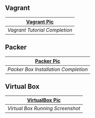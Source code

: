 ## Vagrant

| [Vagrant Pic](https://github.com/illinoistech-itm/bpatel68/blob/master/itmo-544/Week-02/images/pic1.jpg "This is Vagrant Screenshot") | 
|:--:| 
| *Vagrant Tutorial Completion* |


## Packer

| [Packer Pic](https://github.com/illinoistech-itm/bpatel68/blob/master/itmo-544/Week-02/images/pic2.jpg "Packer completion screenshot")| 
|:--:| 
| *Packer Box Installation Completion* |


## Virtual Box

| [VirtualBox Pic](https://github.com/illinoistech-itm/bpatel68/blob/master/itmo-544/Week-02/images/pic3.jpg "Box Started Successfully") |
|:--:| 
| *Virtual Box Running Screenshot* |
